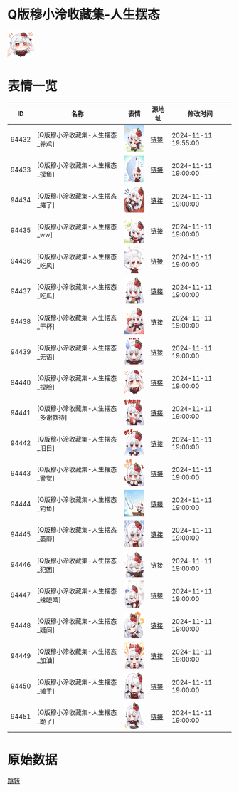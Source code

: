 # Q版穆小泠收藏集-人生摆态

<img src="./cover.png" height="60" alt="cover" />

# 表情一览

|ID|名称|表情|源地址|修改时间|
|----|----|----|----|----|
|94432|[Q版穆小泠收藏集-人生摆态_养鸡]|<img src="./pic/094432_%5BQ版穆小泠收藏集-人生摆态_养鸡%5D.png" height="60" alt="养鸡"/>|[链接](https://i0.hdslb.com/bfs/garb/ef9f090952ba3afe347708b2ed0655782baf793a.png)|2024-11-11 19:55:00|
|94433|[Q版穆小泠收藏集-人生摆态_摸鱼]|<img src="./pic/094433_%5BQ版穆小泠收藏集-人生摆态_摸鱼%5D.png" height="60" alt="摸鱼"/>|[链接](https://i0.hdslb.com/bfs/garb/49940a4c0ef6fdaaf4642dbf715e803560ad9de4.png)|2024-11-11 19:00:00|
|94434|[Q版穆小泠收藏集-人生摆态_瘫了]|<img src="./pic/094434_%5BQ版穆小泠收藏集-人生摆态_瘫了%5D.png" height="60" alt="瘫了"/>|[链接](https://i0.hdslb.com/bfs/garb/00bb695d295edfdd6d21673a627d2fb5a3865cc3.png)|2024-11-11 19:00:00|
|94435|[Q版穆小泠收藏集-人生摆态_ww]|<img src="./pic/094435_%5BQ版穆小泠收藏集-人生摆态_ww%5D.png" height="60" alt="ww"/>|[链接](https://i0.hdslb.com/bfs/garb/ba496fe32138842a8d94e2cab48a9e1b64aee401.png)|2024-11-11 19:00:00|
|94436|[Q版穆小泠收藏集-人生摆态_吃风]|<img src="./pic/094436_%5BQ版穆小泠收藏集-人生摆态_吃风%5D.png" height="60" alt="吃风"/>|[链接](https://i0.hdslb.com/bfs/garb/f8a0941a4171622e4044b15acaf8a69dca0ea542.png)|2024-11-11 19:00:00|
|94437|[Q版穆小泠收藏集-人生摆态_吃瓜]|<img src="./pic/094437_%5BQ版穆小泠收藏集-人生摆态_吃瓜%5D.png" height="60" alt="吃瓜"/>|[链接](https://i0.hdslb.com/bfs/garb/0cef788f2a8be19e1a49986e1735e789c6d0b3be.png)|2024-11-11 19:00:00|
|94438|[Q版穆小泠收藏集-人生摆态_干杯]|<img src="./pic/094438_%5BQ版穆小泠收藏集-人生摆态_干杯%5D.png" height="60" alt="干杯"/>|[链接](https://i0.hdslb.com/bfs/garb/9150512cee81bc63a3698f1a18c514f8a0e40e20.png)|2024-11-11 19:00:00|
|94439|[Q版穆小泠收藏集-人生摆态_无语]|<img src="./pic/094439_%5BQ版穆小泠收藏集-人生摆态_无语%5D.png" height="60" alt="无语"/>|[链接](https://i0.hdslb.com/bfs/garb/574a63313c940aa3fc4620a9ccda78f2d2530f09.png)|2024-11-11 19:00:00|
|94440|[Q版穆小泠收藏集-人生摆态_捏脸]|<img src="./pic/094440_%5BQ版穆小泠收藏集-人生摆态_捏脸%5D.png" height="60" alt="捏脸"/>|[链接](https://i0.hdslb.com/bfs/garb/2e0678a8fd4d53aa99ceda740dcfdf2314385545.png)|2024-11-11 19:00:00|
|94441|[Q版穆小泠收藏集-人生摆态_多谢款待]|<img src="./pic/094441_%5BQ版穆小泠收藏集-人生摆态_多谢款待%5D.png" height="60" alt="多谢款待"/>|[链接](https://i0.hdslb.com/bfs/garb/55b9c1e08fdebda56c233693371520368f5a6918.png)|2024-11-11 19:00:00|
|94442|[Q版穆小泠收藏集-人生摆态_泪目]|<img src="./pic/094442_%5BQ版穆小泠收藏集-人生摆态_泪目%5D.png" height="60" alt="泪目"/>|[链接](https://i0.hdslb.com/bfs/garb/5f3d350451d250918587ad355aa67ad091b53d02.png)|2024-11-11 19:00:00|
|94443|[Q版穆小泠收藏集-人生摆态_警觉]|<img src="./pic/094443_%5BQ版穆小泠收藏集-人生摆态_警觉%5D.png" height="60" alt="警觉"/>|[链接](https://i0.hdslb.com/bfs/garb/207fc29aa9d90137362579d75df9b8195ccbf834.png)|2024-11-11 19:00:00|
|94444|[Q版穆小泠收藏集-人生摆态_钓鱼]|<img src="./pic/094444_%5BQ版穆小泠收藏集-人生摆态_钓鱼%5D.png" height="60" alt="钓鱼"/>|[链接](https://i0.hdslb.com/bfs/garb/9bbfd8434a9b70e865c22fdb9be504ef05638c5c.png)|2024-11-11 19:00:00|
|94445|[Q版穆小泠收藏集-人生摆态_萎靡]|<img src="./pic/094445_%5BQ版穆小泠收藏集-人生摆态_萎靡%5D.png" height="60" alt="萎靡"/>|[链接](https://i0.hdslb.com/bfs/garb/a030c2b6987463a2c221121dd032e0dd76cd873f.png)|2024-11-11 19:00:00|
|94446|[Q版穆小泠收藏集-人生摆态_犯困]|<img src="./pic/094446_%5BQ版穆小泠收藏集-人生摆态_犯困%5D.png" height="60" alt="犯困"/>|[链接](https://i0.hdslb.com/bfs/garb/f752d87a1b225af5fba8427ea01f0efb6c460a10.png)|2024-11-11 19:00:00|
|94447|[Q版穆小泠收藏集-人生摆态_辣眼睛]|<img src="./pic/094447_%5BQ版穆小泠收藏集-人生摆态_辣眼睛%5D.png" height="60" alt="辣眼睛"/>|[链接](https://i0.hdslb.com/bfs/garb/4db40df7177ca501ec527e4441f8e9fb73e849b7.png)|2024-11-11 19:00:00|
|94448|[Q版穆小泠收藏集-人生摆态_疑问]|<img src="./pic/094448_%5BQ版穆小泠收藏集-人生摆态_疑问%5D.png" height="60" alt="疑问"/>|[链接](https://i0.hdslb.com/bfs/garb/f7a5e572d876da1619445355bdc1abc42956e98c.png)|2024-11-11 19:00:00|
|94449|[Q版穆小泠收藏集-人生摆态_加油]|<img src="./pic/094449_%5BQ版穆小泠收藏集-人生摆态_加油%5D.png" height="60" alt="加油"/>|[链接](https://i0.hdslb.com/bfs/garb/d5055a2d689fd0072b5a2304f7a68796e1875dec.png)|2024-11-11 19:00:00|
|94450|[Q版穆小泠收藏集-人生摆态_摊手]|<img src="./pic/094450_%5BQ版穆小泠收藏集-人生摆态_摊手%5D.png" height="60" alt="摊手"/>|[链接](https://i0.hdslb.com/bfs/garb/1ed598c1375f1c9812c5473851017fb238d6873b.png)|2024-11-11 19:00:00|
|94451|[Q版穆小泠收藏集-人生摆态_跪了]|<img src="./pic/094451_%5BQ版穆小泠收藏集-人生摆态_跪了%5D.png" height="60" alt="跪了"/>|[链接](https://i0.hdslb.com/bfs/garb/bf31cfbfb9ccc31785670c3934ea5985075c985b.png)|2024-11-11 19:00:00|

# 原始数据

[跳转](./raw.json)

